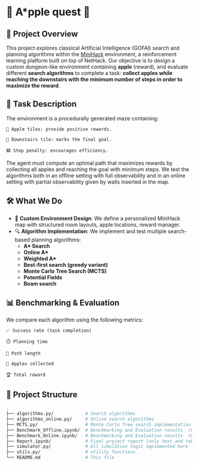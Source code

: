 # 🍎 A*pple quest 🍎

## 🎯 Project Overview

This project explores classical Artificial Intelligence (GOFAI) search and planning algorithms within the [MiniHack](https://minihack.readthedocs.io/en/latest/) environment, a reinforcement learning platform built on top of NetHack. 
Our objective is to design a custom dungeon-like environment containing **apple** (reward), and evaluate different **search algorithms** to complete a task: **collect apples while reaching the downstairs with the minimum number of steps in order to maximize the reward**.

## 🧪 Task Description

The environment is a procedurally generated maze containing:

    🍎 Apple tiles: provide positive rewards.

    🔽 Downstairs tile: marks the final goal.

    🟥 Step penalty: encourages efficiency.

The agent must compute an optimal path that maximizes rewards by collecting all apples and reaching the goal with minimum steps.
We test the algorithms both in an offline setting with full observability and in an online setting with partial observability given by walls inserted in the map.  

## 🛠️ What We Do

- 🔧 **Custom Environment Design**: We define a personalized MiniHack map with structured room layouts, apple locations, reward manager.
- 🔍 **Algorithm Implementation**: We implement and test multiple search-based planning algorithms:
  - **A\* Search**
  - **Online A\***
  - **Weighted A\***
  - **Best-first search (greedy variant)**
  - **Monte Carlo Tree Search (MCTS)**
  - **Potential Fields**
  - **Beam search**

## 📊 Benchmarking & Evaluation

We compare each algorithm using the following metrics:

    ✅ Success rate (task completion)

    ⏱️ Planning time

    🧭 Path length

    🍎 Apples collected

    🏆 Total reward
    
## 📁 Project Structure

```bash
.
├── algorithms.py/            # Search algorithms 
├── algorithms_online.py/     # Online search algorithms
├── MCTS.py/                  # Monte Carlo Tree search implementation 
├── Benchmark_Offline.ipynb/  # Benchmarking and Evaluation results  (Offline setting)
├── Benchmark_Online.ipynb/   # Benchmarking and Evaluation results  (Online setting) 
├── Report.ipynb/             # Final project report (only text and tables of results)
├── simulator.py/             # All simulation logic implemented here
├── utils.py/                 # utility functions
└── README.md                 # This file
